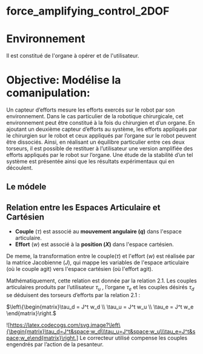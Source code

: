 # force_amplifying_control_2DOF

# Environnement
Il est constitué de l'organe à opérer et de l'utilisateur. 

# Objective: Modélise la comanipulation: 
Un capteur d’efforts mesure les efforts exercés sur le robot par son environnement. Dans le cas 
particulier de la robotique chirurgicale, cet environnement peut être constitué à la fois du chirurgien
 et d’un organe. En ajoutant un deuxième capteur d’efforts au système, les efforts appliqués par le 
chirurgien sur le robot et ceux appliqués par l’organe sur le robot peuvent être dissociés. Ainsi, en
 réalisant un équilibre particulier entre ces deux torseurs, il est possible de restituer à
 l’utilisateur une version amplifiée des efforts appliqués par le robot sur l’organe. Une étude de la 
stabilité d’un tel système est présentée ainsi que les résultats expérimentaux qui en découlent.

## Le módele

## Relation entre les Espaces Articulaire et Cartésien

- **Couple** ($\tau$) est associé au **mouvement angulaire ($q$)** dans l'espace articulaire.
- **Effort** ($w$) est associé à la **position ($X$)** dans l'espace cartésien.

De meme, la transformation entre le couple($\tau$) et l'effort ($w$) est réalisée par la 
matrice Jacobienne ($J$), qui mappe les variables de l'espace articulaire (où le couple agit) vers 
l'espace cartésien (où l'effort agit).

Mathématiquement, cette relation est donnée par la relation 2.1. Les couples articulaires produits par
 l’utilisateur $\tau_u$ , l’organe $\tau_e$ et les couples désirés $\tau_d$ se déduisent
 des torseurs d’efforts par la relation 2.1 :

$\left\{\begin{matrix}\tau_d = J^t w_d
 \\ \tau_u = J^t w_u
 \\ \tau_e = J^t w_e
\end{matrix}\right.$

![https://latex.codecogs.com/svg.image?\left\{\begin{matrix}\tau_d=J^t&space;w_d\\\tau_u=J^t&space;w_u\\\tau_e=J^t&space;w_e\end{matrix}\right.]
Le correcteur utilisé compense les couples engendrés par l’action de la pesanteur.

